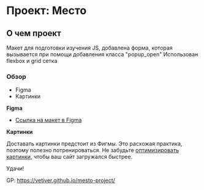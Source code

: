 # Проект: Место

## О чем проект

Макет для подготовки изучения JS, добавлена форма, которая вызывается при помощи добавления класса  "popup_open" 
Использован flexbox и grid сетка


### Обзор

* Figma
* Картинки

**Figma**

* [Ссылка на макет в Figma](https://www.figma.com/file/2cn9N9jSkmxD84oJik7xL7/JavaScript.-Sprint-4?node-id=0%3A1)

**Картинки**

Доставать картинки предстоит из Фигмы. Это расхожая практика, поэтому полезно потренироваться.
Не забудьте [оптимизировать картинки](https://tinypng.com/), чтобы ваш сайт загружался быстрее.

Удачи!

GP: https://vetiver.github.io/mesto-project/
